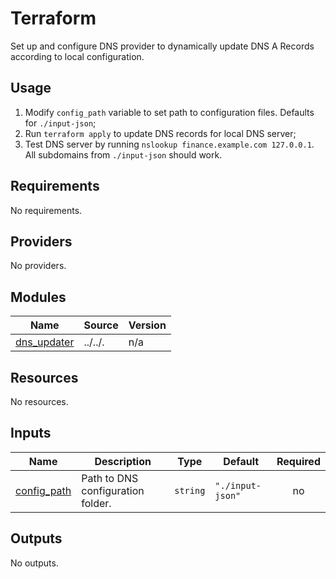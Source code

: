 <!-- BEGIN_TF_DOCS -->
# Terraform

Set up and configure DNS provider to dynamically update DNS A Records according to local configuration.

## Usage

 1. Modify `config_path` variable to set path to configuration files. Defaults for `./input-json`;
 2. Run `terraform apply` to update DNS records for local DNS server;
 3. Test DNS server by running `nslookup finance.example.com 127.0.0.1`. All subdomains from `./input-json` should work.

## Requirements

No requirements.

## Providers

No providers.

## Modules

| Name | Source | Version |
|------|--------|---------|
| <a name="module_dns_updater"></a> [dns\_updater](#module\_dns\_updater) | ../../. | n/a |

## Resources

No resources.

## Inputs

| Name | Description | Type | Default | Required |
|------|-------------|------|---------|:--------:|
| <a name="input_config_path"></a> [config\_path](#input\_config\_path) | Path to DNS configuration folder. | `string` | `"./input-json"` | no |

## Outputs

No outputs.
<!-- END_TF_DOCS -->
